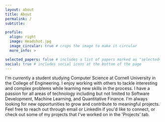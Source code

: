 ```yaml
---
layout: about
title: About
permalink: /
subtitle: 

profile:
  align: right
  image: Headshot.jpg
  image_circular: true # crops the image to make it circular
  more_info: >

selected_papers: false # includes a list of papers marked as "selected={true}"
social: true # includes social icons at the bottom of the page
---
```


I'm currently a student studying Computer Science at Cornell University in the College of Engineering. I enjoy working with others to tackle interesting and complex problems while learning new skills in the process. I have a passion for all areas of technology including but not limited to Software Development, Machine Learning, and Quantitative Finance. I'm always looking for new opportunities to grow and contribute to meaningful projects. Feel free to reach out through email or LinkedIn if you'd like to connect, or check out some of my projects that I've worked on in the 'Projects' tab.